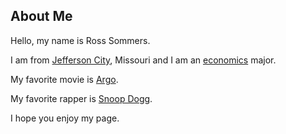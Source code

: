 ## About Me

Hello, my name is Ross Sommers. 

I am from [Jefferson City][jeff city], Missouri and I am an [economics][econ page] major. 

My favorite movie is [Argo][argo page]. 

My favorite rapper is [Snoop Dogg][snoop page]. 

I hope you enjoy my page. 

[jeff city]: https://github.com/ros4ry/ros4ry/blob/main/Jefferson%20City.md
[argo page]: https://github.com/ros4ry/ros4ry/blob/main/Argo.md
[snoop page]: https://github.com/ros4ry/ros4ry/blob/main/Snoop%20Dogg.md
[econ page]: https://github.com/ros4ry/ros4ry/blob/main/Economics.md
